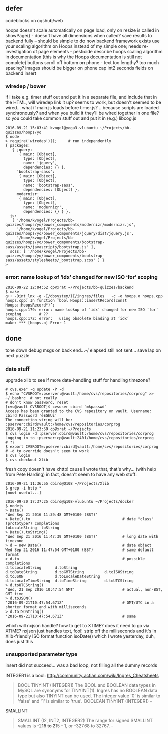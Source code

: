 

## defer

codeblocks on oqshub/web

hoops doesn't scale automatically on page load, only on resize
    is called in showPage() - doesn't have all dimensions when called?
save results to backend fully – should be simple to do now backend framework exists
use your scaling algorithm on Hoops instead of my simple one; needs re-investigation of page elements - pesticide
describe hoops scaling algorithm in documentation (this is why the Hoops documentation is still not complete)
buttons scroll off bottom on phone - text too lengthy? too much spacing?
images should be bigger on phone
cap int2 seconds fields on backend insert


### wiredep / bower

if I take e.g. timer stuff out and put it in a separate file, and include that in the HTML, will wiredep link it up?
seems to work, but doesn't seemed to be wired... what if main.js loads before timer.js?
...because scripts are loaded synchronously?
and when you build it they'll be wired together in one file?
so you could take common stuff out and put it in (e.g.) libcog.js

    2016-09-21 15:03:41 kvogel@yoga3-vlubuntu ~/Projects/bb-quizzes/hoops/yo
    $ node
    > require('wiredep')();     # run independently
    { packages: 
       { jquery: 
          { main: [Object],
            type: [Object],
            name: 'jquery',
            dependencies: {} },
         'bootstrap-sass': 
          { main: [Object],
            type: [Object],
            name: 'bootstrap-sass',
            dependencies: [Object] },
         modernizr: 
          { main: [Object],
            type: [Object],
            name: 'modernizr',
            dependencies: {} } },
      js: 
       [ '/home/kvogel/Projects/bb-quizzes/hoops/yo/bower_components/modernizr/modernizr.js',
         '/home/kvogel/Projects/bb-quizzes/hoops/yo/bower_components/jquery/dist/jquery.js',
         '/home/kvogel/Projects/bb-quizzes/hoops/yo/bower_components/bootstrap-sass/assets/javascripts/bootstrap.js' ],
      scss: [ '/home/kvogel/Projects/bb-quizzes/hoops/yo/bower_components/bootstrap-sass/assets/stylesheets/_bootstrap.scss' ] }
    > 

### error: name lookup of ‘idx’ changed for new ISO ‘for’ scoping

    2016-09-22 12:04:52 cp@xrat ~/Projects/bb-quizzes/backend
    $ make
    g++ -Dint_lnx -g -I/dbsystem/II/ingres/files   -c -o hoops.o hoops.cpp
    hoops.cpp: In function ‘bool Hoops::insertRecord(const Hoops::HoopsRecord*)’:
    hoops.cpp:179: error: name lookup of ‘idx’ changed for new ISO ‘for’ scoping        # ??
    hoops.cpp:172: error:   using obsolete binding at ‘idx’
    make: *** [hoops.o] Error 1


## done

tone down debug msgs on back end...-/
elapsed still not sent... save lap on next puzzle


### date stuff

upgrade xlib to see if more date-handling stuff for handling timezone?
    
    # cvs.exe" -q update -P -d
    $ echo "CVSROOT=:pserver:@vault:/home/cvs/repositories/corprog" >> ~/.bashrc  # not really
    # don't know password, reset
    [cvs@vault CVSROOT]$ cvsuser cbird `mkpasswd`
    Access has been granted to the CVS repository on vault. Username: cbird Password 'eEGhUi'
    The connection string will be: :pserver:cbird@vault:/home/cvs/repositories/corprog
    2016-09-21 11:23:50 cp@xrat ~/Projects
    $ cvs login -d :pserver:cbird@vault:/home/cvs/repositories/corprog
    Logging in to :pserver:cp@vault:2401/home/cvs/repositories/corprog      # ??
    $ export CVSROOT=:pserver:cbird@vault:/home/cvs/repositories/corprog    # -d to override doesn't seem to work
    $ cvs login
    $ cvs checkout Xlib

fresh copy doesn't have xhttp! cause I wrote that, that's why... (with help from Pete Harding)
in fact, doesn't seem to have any web stuff:

    2016-09-21 11:36:55 cbird@Q108 ~/Projects/Xlib
    $ grep -i http *
    [nowt useful...]

    2016-09-20 17:37:25 cbird@q108-vlubuntu ~/Projects/docker
    $ nodejs
    > Date()
    'Wed Sep 21 2016 11:39:48 GMT+0100 (BST)'
    > Date().to                                         # date "class" (prototype?) completions
    toLocaleString  toString        
    > Date().toString() 
    'Wed Sep 21 2016 11:47:39 GMT+0100 (BST)'           # long date with timezone
    > d = new Date()                                    # date object
    Wed Sep 21 2016 11:47:54 GMT+0100 (BST)             # same default format
    > d.to                                              # possible completions
    d.toLocaleString      d.toString            
    d.toDateString        d.toGMTString         d.toISOString         d.toJSON              d.toLocaleDateString
    d.toLocaleTimeString  d.toTimeString        d.toUTCString         
    > d.toUTCString()
    'Wed, 21 Sep 2016 10:47:54 GMT'                     # actual, non-BST, GMT time
    > d.toJSON()
    '2016-09-21T10:47:54.671Z'                          # GMT/UTC in a shorter format and with milliseconds
    > d.toISOString()
    '2016-09-21T10:47:54.671Z'                          # same

which will nxjson handle? how to get to XTIME? does it need to go via XTIME?
nxjson just handles text, fool! strip off the milliseconds and it's in Xlib-friendly ISO format
function isoDate() which I wrote yesterday, duh, does just this


### unsupported parameter type

insert did not succeed...
was a bad loop, not filling all the dummy records

INTEGER1 is a bool:
http://community.actian.com/wiki/Ingres_Cheatsheets
>BOOL    TINYINT (INTEGER1)  The BOOL and BOOLEAN data types in MySQL are synonyms for TINYINT(1). Ingres has no BOOLEAN data type but also TINYINT can be used. The integer value '0' is similar to 'false' and '1' is similar to 'true'.
BOOLEAN TINYINT (INTEGER1)  -

SMALLINT    
>SMALLINT (I2, INT2, INTEGER2)   The range for signed SMALLINT values is -2**15 to 2**15 - 1, or -32768 to 32767. -


